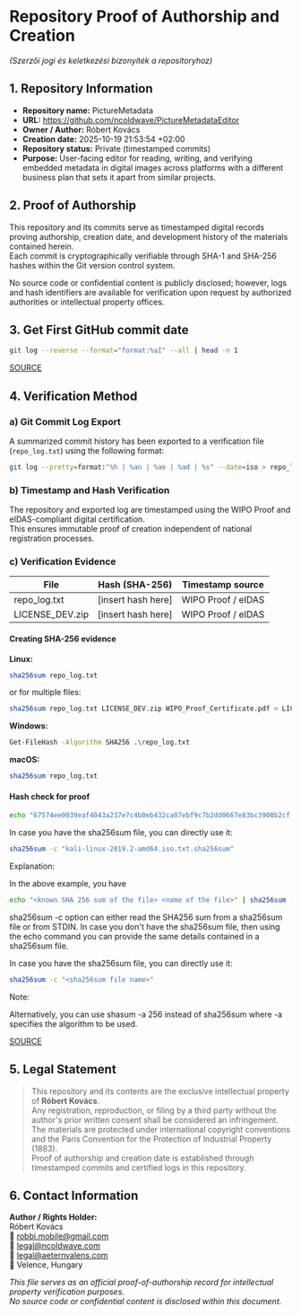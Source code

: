 # Repository Proof of Authorship and Creation  

*(Szerzői jogi és keletkezési bizonyíték a repositoryhoz)*  

## 1. Repository Information  

- **Repository name:** PictureMetadata  
- **URL:** <https://github.com/ncoldwave/PictureMetadataEditor>  
- **Owner / Author:** Róbert Kovács  
- **Creation date:** 2025-10-19 21:53:54 +02:00  
- **Repository status:** Private (timestamped commits)  
- **Purpose:** User-facing editor for reading, writing, and verifying embedded metadata in digital images across platforms with a different business plan that sets it apart from similar projects.

## 2. Proof of Authorship  

This repository and its commits serve as timestamped digital records proving authorship, creation date, and development history of the materials contained herein.  
Each commit is cryptographically verifiable through SHA-1 and SHA-256 hashes within the Git version control system.  

No source code or confidential content is publicly disclosed; however, logs and hash identifiers are available for verification upon request by authorized authorities or intellectual property offices.  

## 3. Get First GitHub commit date

```bash
git log --reverse --format="format:%aI" --all | head -n 1
```

[SOURCE](https://webapps.stackexchange.com/questions/43742/how-do-i-find-the-date-of-the-first-commit-in-a-github-repository)

## 4. Verification Method  

### a) **Git Commit Log Export**

A summarized commit history has been exported to a verification file (`repo_log.txt`) using the following format:  

```bash
git log --pretty=format:"%h | %an | %ae | %ad | %s" --date=iso > repo_log.txt
```

### b) **Timestamp and Hash Verification**

The repository and exported log are timestamped using the WIPO Proof and eIDAS-compliant digital certification.  
This ensures immutable proof of creation independent of national registration processes.

### c) **Verification Evidence**  

| File | Hash (SHA-256) | Timestamp source |
|------|----------------|------------------|
| repo_log.txt | [insert hash here] | WIPO Proof / eIDAS |
| LICENSE_DEV.zip | [insert hash here] | WIPO Proof / eIDAS |

#### Creating SHA-256 evidence

**Linux:**

```bash
sha256sum repo_log.txt
```

or for multiple files:

```bash
sha256sum repo_log.txt LICENSE_DEV.zip WIPO_Proof_Certificate.pdf > LICENSE_DEV_Hash_List.txt
```

**Windows:**

```bash
Get-FileHash -Algorithm SHA256 .\repo_log.txt
```

**macOS:**

```bash
sha256sum repo_log.txt
```

#### Hash check for proof

```bash
echo "67574ee0039eaf4043a237e7c4b0eb432ca07ebf9c7b2dd0667e83bc3900b2cf kali-linux-2019.2-amd64.iso" | sha256sum -c
```

In case you have the sha256sum file, you can directly use it:

```bash
sha256sum -c "kali-linux-2019.2-amd64.iso.txt.sha256sum"
```

Explanation:

In the above example, you have

```bash
echo "<known SHA 256 sum of the file> <name of the file>" | sha256sum -c
```

sha256sum -c option can either read the SHA256 sum from a sha256sum file or from STDIN. In case you don't have the sha256sum file, then using the echo command you can provide the same details contained in a sha256sum file.

In case you have the sha256sum file, you can directly use it:

```bash
sha256sum -c "<sha256sum file name>"
```

Note:

Alternatively, you can use shasum -a 256 instead of sha256sum where -a specifies the algorithm to be used.

[SOURCE](https://superuser.com/questions/1312740/how-to-take-sha256sum-of-file-and-compare-to-check-in-one-line)

## 5. Legal Statement  

> This repository and its contents are the exclusive intellectual property of **Róbert Kovács**.  
> Any registration, reproduction, or filing by a third party without the author's prior written consent shall be considered an infringement.  
> The materials are protected under international copyright conventions and the Paris Convention for the Protection of Industrial Property (1883).  
> Proof of authorship and creation date is established through timestamped commits and certified logs in this repository.

## 6. Contact Information  

**Author / Rights Holder:**  
Róbert Kovács  
📧 <robbi.mobile@gmail.com>  
📧 <legal@ncoldwave.com>  
📧 <legal@aeternvalens.com>  
📍 Velence, Hungary  

*This file serves as an official proof-of-authorship record for intellectual property verification purposes.  
No source code or confidential content is disclosed within this document.*
